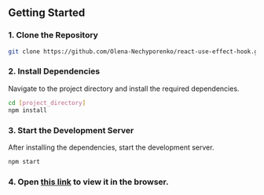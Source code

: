 ## Getting Started

### 1. Clone the Repository

```bash
git clone https://github.com/Olena-Nechyporenko/react-use-effect-hook.git
```

### 2. Install Dependencies

Navigate to the project directory and install the required dependencies.

```bash
cd [project_directory]
npm install
```

### 3. Start the Development Server

After installing the dependencies, start the development server.

```bash
npm start
```

### 4. Open [this link](https://olena-nechyporenko.github.io/react-use-effect-hook/) to view it in the browser.
